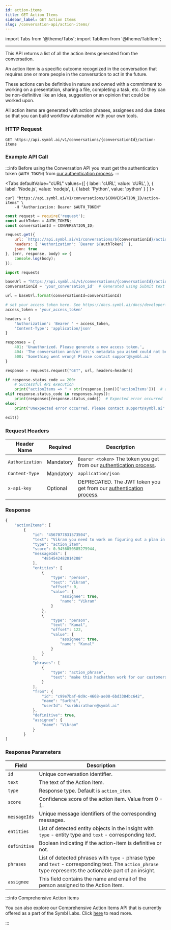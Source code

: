 ```yaml
---
id: action-items
title: GET Action Items
sidebar_label: GET Action Items
slug: /conversation-api/action-items/
---
```

import Tabs from '@theme/Tabs';
import TabItem from '@theme/TabItem';

---

This API returns a list of all the action items generated from the conversation.

An action item is a specific outcome recognized in the conversation that requires one or more people in the conversation to act in the future.

These actions can be definitive in nature and owned with a commitment to working on a presentation, sharing a file, completing a task, etc.
Or they can be non-definitive like an idea, suggestion or an opinion that could be worked upon.

All action items are generated with action phrases, assignees and due dates so that you can build workflow automation with your own tools.



### HTTP Request

`GET https://api.symbl.ai/v1/conversations/{conversationId}/action-items`


### Example API Call

:::info
Before using the Conversation API you must get the authentication token (`AUTH_TOKEN`) from [our authentication process](/docs/developer-tools/authentication).
:::


<Tabs
  defaultValue="cURL"
  values={[
    { label: 'cURL', value: 'cURL', },
    { label: 'Node.js', value: 'nodejs', },
    { label: 'Python', value: 'python' }
  ]
}>
<TabItem value="cURL">

```shell
curl "https://api.symbl.ai/v1/conversations/$CONVERSATION_ID/action-items" \
    -H "Authorization: Bearer $AUTH_TOKEN"
```

</TabItem>

<TabItem value="nodejs">

```js
const request = require('request');
const authToken = AUTH_TOKEN;
const conversationId = CONVERSATION_ID;

request.get({
    url: `https://api.symbl.ai/v1/conversations/${conversationId}/action-items`,
    headers: { 'Authorization': `Bearer ${authToken}` },
    json: true
}, (err, response, body) => {
    console.log(body);
});
```

</TabItem>
<TabItem value="python">

```py
import requests

baseUrl = "https://api.symbl.ai/v1/conversations/{conversationId}/action-items"
conversationId = 'your_conversation_id'  # Generated using Submit text end point

url = baseUrl.format(conversationId=conversationId)

# set your access token here. See https://docs.symbl.ai/docs/developer-tools/authentication
access_token = 'your_access_token'

headers = {
    'Authorization': 'Bearer ' + access_token,
    'Content-Type': 'application/json'
}

responses = {
    401: 'Unauthorized. Please generate a new access token.',
    404: 'The conversation and/or it\'s metadata you asked could not be found, please check the input provided',
    500: 'Something went wrong! Please contact support@symbl.ai'
}

response = requests.request("GET", url, headers=headers)

if response.status_code == 200:
    # Successful API execution
    print("actionItems => " + str(response.json()['actionItems']))  # actionsItems object containing actionItem id, text, type, score, messageIds, phrases, definitive, entities, assignee
elif response.status_code in responses.keys():
    print(responses[response.status_code])  # Expected error occurred
else:
    print("Unexpected error occurred. Please contact support@symbl.ai" + ", Debug Message => " + str(response.text))

exit()
```

</TabItem>
</Tabs>

### Request Headers

Header Name  | Required | Description
---------- | ------- |  ------- |
```Authorization``` | Mandatory | `Bearer <token>` The token you get from our [authentication process](/docs/developer-tools/authentication).
```Content-Type	``` | Mandatory | `application/json`
```x-api-key``` | Optional | DEPRECATED. The JWT token you get from our [authentication process](/docs/developer-tools/authentication).

### Response

```javascript
{
    "actionItems": [
        {
            "id": "4567077831573504",
            "text": "Vikram you need to work on figuring out a plan in which we can make this hackathon work for our customers first, and then Kunal then can go out and implement it for the rest of the world.",
            "type": "action_item",
            "score": 0.9456050585275944,
            "messageIds": [
                "4854542482014208"
            ],
            "entities": [
                {
                    "type": "person",
                    "text": "Vikram",
                    "offset": 0,
                    "value": {
                        "assignee": true,
                        "name": "Vikram"
                    }
                },
                {
                    "type": "person",
                    "text": "Kunal",
                    "offset": 122,
                    "value": {
                        "assignee": true,
                        "name": "Kunal"
                    }
                }
            ],
            "phrases": [
                {
                    "type": "action_phrase",
                    "text": "make this hackathon work for our customers first"
                }
            ],
            "from": {
                "id": "c99e7baf-8d9c-4668-ae08-6bd3384bc642",
                "name": "Surbhi",
                "userId": "surbhirathore@symbl.ai"
            },
            "definitive": true,
            "assignee": {
                "name": "Vikram"
            }
        }
]
```

### Response Parameters

Field  | Description
---------- | ------- |
```id``` | Unique conversation identifier.
```text``` | The text of the Action Item.
```type``` | Response type. Default is `action_item`.
```score``` | Confidence score of the action item. Value from 0 - 1.
```messageIds``` | Unique message identifiers of the corresponding messages.
```entities``` | List of detected entity objects in the insight with `type` - entity type and `text` - corresponding text.
```definitive``` | Boolean indicating if the action-item is definitive or not.
```phrases``` | List of detected phrases with `type` - phrase type and `text` - corresponding text. The `action_phrase` type represents the actionable part of an insight.
```assignee``` | This field contains the name and email of the person assigned to the Action Item.


:::info Comprehensive Action Items

You can also explore our Comprehensive Action Items API that is currently offered as a part of the Symbl Labs. Click [here](/docs/conversation-api/comprehensive-action-items) to read more. 

:::
